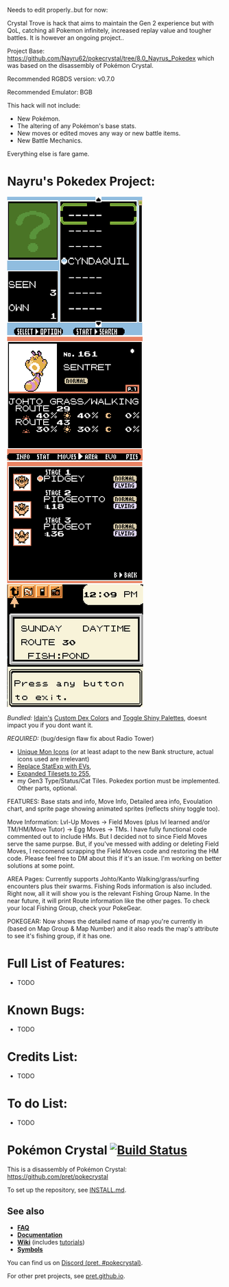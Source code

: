 Needs to edit properly..but for now:

Crystal Trove is hack that aims to maintain the Gen 2 experience but with QoL, catching all Pokemon infinitely, increased replay value and tougher battles.
It is however an ongoing project..

Project Base: https://github.com/Nayru62/pokecrystal/tree/8.0_Nayrus_Pokedex which was based on the disassembly of Pokémon Crystal.

Recommended RGBDS version: v0.7.0

Recommended Emulator: BGB

This hack will not include:
- New Pokémon.
- The altering of any Pokémon's base stats.
- New moves or edited moves any way or new battle items.
- New Battle Mechanics.

Everything else is fare game.


# **Nayru's Pokedex Project:**

![image](https://raw.githubusercontent.com/Nayru62/Nayru62-Pokecrystal-Tutorials/main/demos/NayrusPokedex_demo_28SEP2023.gif)
![image](https://github.com/Nayru62/Nayru62-Pokecrystal-Tutorials/blob/main/demos/area_page_28SEP2023.png)
![image](https://raw.githubusercontent.com/Nayru62/Nayru62-Pokecrystal-Tutorials/main/demos/evo_page_28SEP2023.png)
![image](https://raw.githubusercontent.com/Nayru62/Nayru62-Pokecrystal-Tutorials/main/demos/pokegear_28SEP2023.png)


*Bundled:* [Idain's](https://github.com/Idain) [Custom Dex Colors](https://github.com/pret/pokecrystal/wiki/Customizable-Pok%C3%A9dex-Color) and [Toggle Shiny Palettes](https://github.com/pret/pokecrystal/wiki/Option-to-show-shiny-colors-in-Pok%C3%A9dex), doesnt impact you if you dont want it.

*REQUIRED:* (bug/design flaw fix about Radio Tower)
- [Unique Mon Icons](https://github.com/pret/pokecrystal/wiki/Add-a-new-party-menu-icon) (or at least adapt to the new Bank structure, actual icons used are irrelevant)
- [Replace StatExp with EVs](https://github.com/pret/pokecrystal/wiki/Replace-stat-experience-with-EVs),
- [Expanded Tilesets to 255](https://github.com/pret/pokecrystal/wiki/Expand-tilesets-from-192-to-255-tiles), 
- my Gen3 Type/Status/Cat Tiles. Pokedex portion must be implemented. Other parts, optional.

FEATURES:  Base stats and info, Move Info, Detailed area info, Evoulation chart, and sprite page showing animated sprites (reflects shiny toggle too).

Move Information: Lvl-Up Moves -> Field Moves (plus lvl learned and/or TM/HM/Move Tutor) -> Egg Moves -> TMs. I have fully functional code commented out to include HMs. But I decided not to since Field Moves serve the same purpse. But, if you've messed with adding or deleting Field Moves, I reccomend scrapping the Field Moves code and restoring the HM code. Please feel free to DM about this if it's an issue. I'm working on better solutions at some point.

AREA Pages: Currently supports Johto/Kanto Walking/grass/surfing encounters plus their swarms. Fishing Rods information is also included. Right now, all it will show you is the relevant Fishing Group Name. In the near future, it will print Route information like the other pages.
To check your local Fishing Group, check your PokeGear.

POKEGEAR: Now shows the detailed name of map you're currently in (based on Map Group & Map Number) and it also reads the map's attribute to see it's fishing group, if it has one.

# **Full List of Features:**
- TODO

# **Known Bugs:**
- TODO

# **Credits List:**

- TODO

# **To do List:**

- TODO

# Pokémon Crystal [![Build Status][ci-badge]][ci]

This is a disassembly of Pokémon Crystal:
https://github.com/pret/pokecrystal

To set up the repository, see [INSTALL.md](INSTALL.md).

## See also

- [**FAQ**](FAQ.md)
- [**Documentation**][docs]
- [**Wiki**][wiki] (includes [tutorials][tutorials])
- [**Symbols**][symbols]

You can find us on [Discord (pret, #pokecrystal)](https://discord.gg/d5dubZ3).

For other pret projects, see [pret.github.io](https://pret.github.io/).

[docs]: https://pret.github.io/pokecrystal/
[wiki]: https://github.com/pret/pokecrystal/wiki
[tutorials]: https://github.com/pret/pokecrystal/wiki/Tutorials
[symbols]: https://github.com/pret/pokecrystal/tree/symbols
[ci]: https://github.com/pret/pokecrystal/actions
[ci-badge]: https://github.com/pret/pokecrystal/actions/workflows/main.yml/badge.svg
